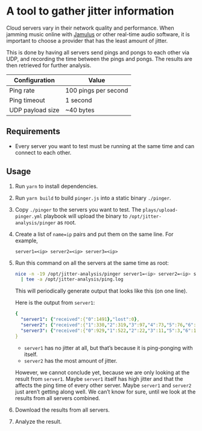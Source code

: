 # A tool to gather jitter information

Cloud servers vary in their network quality and performance. When jamming music online with [Jamulus](https://jamulus.io/) or other real-time audio software, it is important to choose a provider that has the least amount of jitter.

This is done by having all servers send pings and pongs to each other via UDP, and recording the time between the pings and pongs. The results are then retrieved for further analysis.

| Configuration | Value |
| --- | --- |
| Ping rate | 100 pings per second |
| Ping timeout | 1 second |
| UDP payload size | ~40 bytes |

## Requirements

* Every server you want to test must be running at the same time and can connect to each other.

## Usage

1. Run `yarn` to install dependencies.

2. Run `yarn build` to build `pinger.js` into a static binary `./pinger`.

3. Copy `./pinger` to the servers you want to test. The `plays/upload-pinger.yml` playbook will upload the binary to `/opt/jitter-analysis/pinger` as root.

4. Create a list of `name=ip` pairs and put them on the same line. For example,

    ```
    server1=<ip> server2=<ip> server3=<ip>
    ```

5. Run this command on all the servers at the same time as root:

    ```sh
    nice -n -19 /opt/jitter-analysis/pinger server1=<ip> server2=<ip> server3=<ip> \
      | tee -a /opt/jitter-analysis/ping.log
    ```

    This will periodically generate output that looks like this (on one line).

    Here is the output from `server1`:

    ```yaml
    {
      "server1": {"received":{"0":1491},"lost":0},
      "server2": {"received":{"1":330,"2":319,"3":97,"4":73,"5":76,"6":65,"7":75,"8":86,"9":83,"10":108,"11":94,"12":50,"13":32,"14":2,"15":2},"lost":0},
      "server3": {"received":{"0":929,"1":522,"2":22,"3":11,"5":3,"6":1,"7":3,"9":1},"lost":0}
    }
    ```

    * `server1` has no jitter at all, but that’s because it is ping-ponging with itself.
    * `server2` has the most amount of jitter.

    However, we cannot conclude yet, because we are only looking at the result from `server1`.
    Maybe `server1` itself has high jitter and that the affects the ping time of every other server.
    Maybe `server1` and `server2` just aren’t getting along well.
    We can’t know for sure, until we look at the results from all servers combined.

6. Download the results from all servers.

7. Analyze the result.